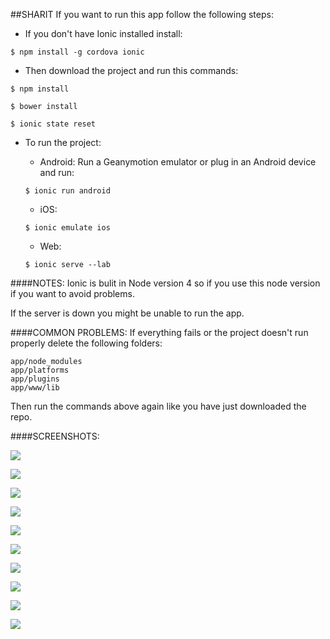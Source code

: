 ##SHARIT
If you want to run this app follow the following steps:

- If you don't have Ionic installed install:

<code>$ npm install -g cordova ionic</code>

- Then download the project and run this commands: 

<code>$ npm install</code>

<code>$ bower install</code>

<code>$ ionic state reset</code>

- To run the project:

	- Android: Run a Geanymotion emulator or plug in an Android device and run:
	
	<code>$ ionic run android</code>
	
	- iOS: 
	
	<code>$ ionic emulate ios</code>
	
	- Web:
	
	<code>$ ionic serve --lab</code>

####NOTES: 
Ionic is bulit in Node version 4 so if you use this node version if you want to avoid problems.

If the server is down you might be unable to run the app. 

####COMMON PROBLEMS:
If everything fails or the project doesn't run properly delete the following folders:
	
	app/node_modules
	app/platforms
	app/plugins
	app/www/lib
	
Then run the commands above again like you have just downloaded the repo.

####SCREENSHOTS:

![](https://raw.githubusercontent.com/xavipedrals/sharit-frontend/master/app/www/assets/screenshots/Screenshot_20160612-140047.png)

![](https://raw.githubusercontent.com/xavipedrals/sharit-frontend/master/app/www/assets/screenshots/Screenshot_20160612-140059.png)

![](https://raw.githubusercontent.com/xavipedrals/sharit-frontend/master/app/www/assets/screenshots/Screenshot_20160612-140356.png)

![](https://raw.githubusercontent.com/xavipedrals/sharit-frontend/master/app/www/assets/screenshots/Screenshot_20160612-140116.png)

![](https://raw.githubusercontent.com/xavipedrals/sharit-frontend/master/app/www/assets/screenshots/Screenshot_20160612-140126.png)

![](https://raw.githubusercontent.com/xavipedrals/sharit-frontend/master/app/www/assets/screenshots/Screenshot_20160612-140208.png)

![](https://raw.githubusercontent.com/xavipedrals/sharit-frontend/master/app/www/assets/screenshots/Screenshot_20160612-140223.png)

![](https://raw.githubusercontent.com/xavipedrals/sharit-frontend/master/app/www/assets/screenshots/Screenshot_20160612-140234.png)

![](https://raw.githubusercontent.com/xavipedrals/sharit-frontend/master/app/www/assets/screenshots/Screenshot_20160612-140311.png)

![](https://raw.githubusercontent.com/xavipedrals/sharit-frontend/master/app/www/assets/screenshots/Screenshot_20160612-140326.png)


				